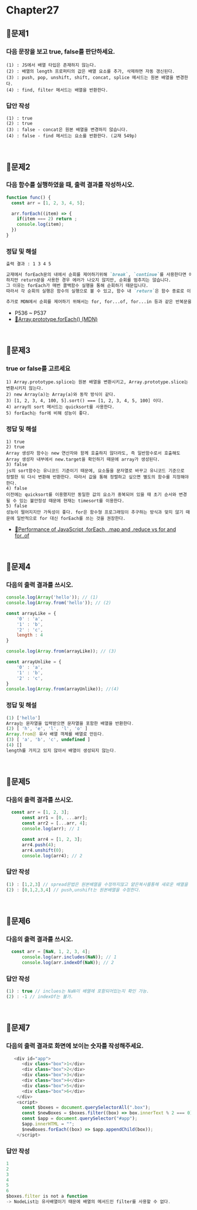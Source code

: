 # Chapter27
## 📌문제1
### 다음 문장을 보고 true, false를 판단하세요.

```
(1) : JS에서 배열 타입은 존재하지 않는다.
(2) : 배열의 length 프로퍼티의 값은 배열 요소를 추가, 삭제하면 자동 갱신된다.
(3) : push, pop, unshift, shift, concat, splice 메서드는 원본 배열을 변경한다.
(4) : find, filter 메서드는 배열을 반환한다.
```

### 답안 작성

```
(1) : true
(2) : true
(3) : false - concat은 원본 배열을 변경하지 않습니다.
(4) : false - find 메서드는 요소를 반환한다. (교재 549p)
```

<br>

## 📌문제2
### 다음 함수를 실행하였을 때, 출력 결과를 작성하시오.
```js
function func() {
  const arr = [1, 2, 3, 4, 5];

  arr.forEach((item) => {
    if(item === 2) return ;
    console.log(item);
  })
}
```
### 정답 및 해설
```md
출력 결과 : 1 3 4 5

교재에서 forEach문의 내에서 순회를 제어하기위해 `break`, `continue`를 사용한다면 에러가 나옵니다.
하지만 return문을 사용한 경우 에러가 나오지 않지만, 순회를 멈추지는 않습니다.
그 이유는 forEach가 매번 콜백함수 실행을 통해 순회하기 때문입니다.
따라서 각 순회의 실행은 함수의 실행으로 볼 수 있고, 함수 내 `return`은 함수 종료로 이어집니다.

추가로 MDN에서 순회를 제어하기 위해서는 for, for...of, for...in 등과 같은 반복문을 권장합니다.
```
- P536 ~ P537
- [🔗Array.prototype.forEach() (MDN)](https://developer.mozilla.org/ko/docs/Web/JavaScript/Reference/Global_Objects/Array/forEach)

<br>

## 📌문제3
### true or false를 고르세요
```
1) Array.prototype.splice는 원본 배열을 변환시키고, Array.prototype.slice는 변환시키지 않는다. 
2) new Array(a)는 Array(a)와 동작 방식이 같다. 
3) [1, 2, 3, 4, 100, 5].sort() === [1, 2, 3, 4, 5, 100] 이다. 
4) array의 sort 메서드는 quicksort를 사용한다. 
5) forEach는 for에 비해 성능이 좋다.
```

### 정답 및 해설

```
1) true
2) true
Array 생성자 함수는 new 연산자와 함께 호출하지 않더라도, 즉 일반함수로서 호출해도 Array 생성자 내부에서 new.target을 확인하기 때문에 array가 생성된다. 
3) false
js의 sort함수는 유니코드 기준이기 때문에, 요소들을 문자열로 바꾸고 유니코드 기준으로 정렬한 뒤 다시 변환해 반환한다. 따라서 값을 통해 정렬하고 싶으면 별도의 함수를 지정해야 한다.
4) false
이전에는 quicksort를 이용했지만 동일한 값의 요소가 중복되어 있을 때 초기 순서와 변경될 수 있는 불안정성 때문에 현재는 timesort를 이용한다.
5) false
성능이 떨어지지만 가독성이 좋다. for은 함수형 프로그래밍이 추구하는 방식과 맞지 않기 때문에 일반적으로 for 대신 forEach를 쓰는 것을 권장한다. 
```
- [🔗Performance of JavaScript .forEach, .map and .reduce vs for and for..of](https://leanylabs.com/blog/js-forEach-map-reduce-vs-for-for_of/)

<br>

## 📌문제4
### 다음의 출력 결과를 쓰시오.

```js
console.log(Array('hello')); // (1)
console.log(Array.from('hello')); // (2)

const arrayLike = { 
    '0' : 'a',
    '1' : 'b',
    '2' : 'c',
    length : 4
}

console.log(Array.from(arrayLike)); // (3)

const arrayUnlike = {
    '0' : 'a',
    '1' : 'b',
    '2' : 'c', 
}
console.log(Array.from(arrayUnlike)); //(4)
```
### 정답 및 해설
```js
(1) ['hello']
Array는 문자열을 입력받으면 문자열을 포함한 배열을 반환한다.
(2) [ 'h', 'e', 'l', 'l', 'o' ]
Array.from은 유사 배열 객체를 배열로 만든다.
(3) [ 'a', 'b', 'c', undefined ]
(4) []
length를 가지고 있지 않아서 배열이 생성되지 않는다. 
```

<br>

## 📌문제5
### 다음의 출력 결과를 쓰시오.

```js
  const arr = [1, 2, 3];
      const arr1 = [0, ...arr];
      const arr2 = [...arr, 4];
      console.log(arr); // 1

      const arr4 = [1, 2, 3];
      arr4.push(4);
      arr4.unshift(0);
      console.log(arr4); // 2
```

### 답안 작성
```js
(1) : [1,2,3] // spread문법은 원본배열을 수정하지않고 얕은복사를통해 새로운 배열을 생성한다.
(2) : [0,1,2,3,4] // push,unshift는 원본배열을 수정한다.

```

<br>

## 📌문제6
### 다음의 출력 결과를 쓰시오.

```js
  const arr = [NaN, 1, 2, 3, 4];
      console.log(arr.includes(NaN)); // 1
      console.log(arr.indexOf(NaN)); // 2 
```

### 답안 작성
```js
(1) : true // inclues는 NaN이 배열에 포함되어있는지 확인 가능.
(2) : -1 // indexOf는 불가.

```

<br>

## 📌문제7
### 다음의 출력 결과로 화면에 보이는 숫자를 작성해주세요.

```js
   <div id="app">
      <div class="box">1</div>
      <div class="box">2</div>
      <div class="box">3</div>
      <div class="box">4</div>
      <div class="box">5</div>
      <div class="box">6</div>
    </div>
    <script>
      const $boxes = document.querySelectorAll(".box");
      const $newBoxes = $boxes.filter((box) => box.innerText % 2 === 0);
      const $app = document.querySelector("#app");
      $app.innerHTML = "";
      $newBoxes.forEach((box) => $app.appendChild(box));
    </script>
```

### 답안 작성
```js
1
2
3
4
5
6
$boxes.filter is not a function 
-> NodeList는 유사배열이기 때문에 배열의 메서드인 filter를 사용할 수 없다.
```

<br>
